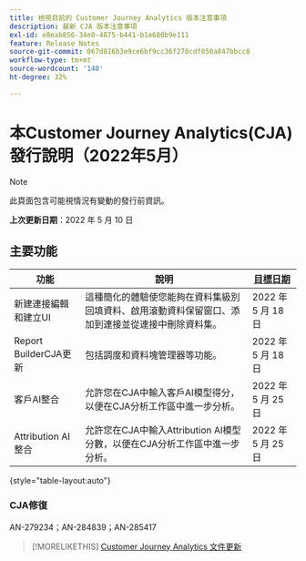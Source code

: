 ```yaml
---
title: 檢視目前的 Customer Journey Analytics 版本注意事項
description: 最新 CJA 版本注意事項
exl-id: e8eab856-34e0-4875-b441-b1e680b9e111
feature: Release Notes
source-git-commit: 067d816b3e9ce6bf9cc36f270cdf050a847bbcc8
workflow-type: tm+mt
source-wordcount: '140'
ht-degree: 32%

---
```


# 本Customer Journey Analytics(CJA)發行說明（2022年5月）

>[!NOTE]
>
>此頁面包含可能視情況有變動的發行前資訊。

**上次更新日期**：2022 年 5 月 10 日

## 主要功能

| 功能 | 說明 | [目標日期](/help/release-notes/releases.md) |
| ----------- | ---------- | ----- |
| 新建連接編輯和建立UI | 這種簡化的體驗使您能夠在資料集級別回填資料、啟用滾動資料保留窗口、添加到連接並從連接中刪除資料集。 | 2022 年 5 月 18 日 |
| Report BuilderCJA更新 | 包括調度和資料塊管理器等功能。 | 2022 年 5 月 18 日 |
| 客戶AI整合 | 允許您在CJA中輸入客戶AI模型得分，以便在CJA分析工作區中進一步分析。 | 2022 年 5 月 25 日 |
| Attribution AI整合 | 允許您在CJA中輸入Attribution AI模型分數，以便在CJA分析工作區中進一步分析。 | 2022 年 5 月 25 日 |

{style=&quot;table-layout:auto&quot;}

### CJA修復

AN-279234；AN-284839；AN-285417

>[!MORELIKETHIS]
>[Customer Journey Analytics 文件更新](/help/release-notes/doc-changes.md)
